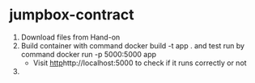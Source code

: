 # jumpbox-contract

1. Download files from Hand-on
2. Build container with command
   docker build -t app .
   and test run by command
   docker run -p 5000:5000 app
   * Visit [http](http://localhost:5000)http://localhost:5000 to check if it runs correctly or not
4. 
